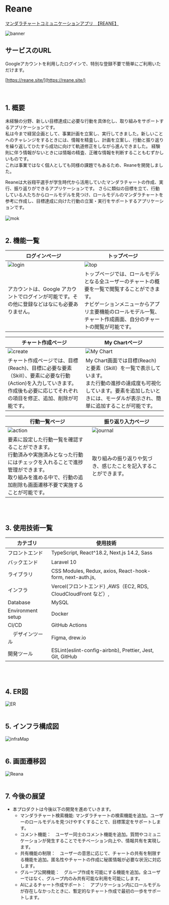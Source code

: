 # Reane
[マンダラチャートコミュニケーションアプリ　【REANE】](https://reane.site/) 

![banner](https://github.com/y3kh6s03/Reane/assets/129368661/af1744a9-4332-4d49-82a2-b32fbda01efa)

## サービスのURL
Googleアカウントを利用したログインで、特別な登録不要で簡単にご利用いただけます。<br>

[https://reane.site/](https://reane.site/) 
<br><br><br>

## 1. 概要
未経験の分野、新しい目標達成に必要な行動を具体化し、取り組みをサポートするアプリケーションです。<br>
私は今まで経営企画として、事業計画を立案し、実行してきました。新しいことへのチャレンジをするときには、情報を精査し、計画を立案し、行動と振り返りを繰り返してひたすら成功に向けて軌道修正をしながら進んできました。
経験則に伴う情報がないときには情報の精査、正確な情報を判断することもむずかしいものです。<br>
これは事業ではなく個人としても同様の課題でもあるため、Reaneを開発しました。<br>

Reaneは大谷翔平選手が学生時代から活用していたマンダラチャートの作成、実行、振り返りができるアプリケーションです。
さらに類似の目標を立て、行動している人たちからロールモデルを見つけ、ロールモデルのマンダラチャートを参考に作成し、目標達成に向けた行動の立案・実行をサポートするアプリケーションです。
<br><br>
![mok](https://github.com/SayuriOkuyama/VegEvery/assets/129368661/5416edb7-3a1e-4060-8c77-c968f8b52cd9)
<br><br>

## 2. 機能一覧
|ログインページ  |トップページ  |
| --- | --- |
|![login](https://github.com/y3kh6s03/Reane/assets/129368661/9490fcd3-8a75-43cb-97d6-2f9abee7651b)|![top](https://github.com/y3kh6s03/Reane/assets/129368661/56960e07-54ec-4f77-afc5-24f0507d82f8)|
| アカウントは、Google アカウントでログインが可能です。その他に登録などはなにも必要ありません。|トップページでは、ロールモデルとなる全ユーザーのチャートの概要を一覧で閲覧することができます。<br>ナビゲーションメニューからアプリ主要機能のロールモデル一覧、チャート作成画面、自分のチャートの閲覧が可能です。|

|チャート作成ページ  |My Chartページ  |
| --- | --- |
|![create](https://github.com/y3kh6s03/Reane/assets/129368661/30ecfd19-3891-4249-845b-03e0ecc89411)|![My Chart](https://github.com/y3kh6s03/Reane/assets/129368661/eb0dd46a-b229-4545-b656-a603e7fdeba7)|
| チャート作成ページでは、目標(Reach)、目標に必要な要素（Skill）、要素に必要な行動(Action)を入力していきます。<br>作成後も必要に応じてそれぞれの項目を修正、追加、削除が可能です。|My Chart画面では目標(Reach)と要素（Skill）を一覧で表示しています。<br>また行動の進捗の達成度も可視化しています。要素を追加したいときには、モーダルが表示され、簡単に追加することが可能です。|

|行動一覧ページ  |振り返り入力ページ  |
| --- | --- |
|![action](https://github.com/y3kh6s03/Reane/assets/129368661/4a2f3382-2fe8-47c3-b90d-0aee0c63ce29)|![journal](https://github.com/y3kh6s03/Reane/assets/129368661/b08e9a10-11e6-4d0a-a1f2-a4d3a613863b)|
| 要素に設定した行動一覧を確認することができます。<br>行動済みや実施済みとなった行動にはチェックを入れることで進捗管理ができます。<br>取り組みを進める中で、行動の追加削除も画面遷移不要で実施することが可能です。|取り組みの振り返りや気づき、感じたことを記入することができます。|

<br><br>
## 3. 使用技術一覧
| カテゴリ          | 使用技術
| ----------------- | --------------------------------------------------   |
| フロントエンド          | TypeScript, React^18.2, Next.js 14.2, Sass                |
| バックエンド           | Laravel 10                          |
| ライブラリ          | CSS Modules, Redux, axios, React-hook-form, next-auth.js, |
| インフラ    | Vercel(フロントエンド) ,AWS（EC2, RDS, CloudCloudFront など）, |
| Database          | MySQL                                           |
| Environment setup | Docker                                               |
| CI/CD             | GitHub Actions                                       |
| 　デザインツール            | Figma, drew.io                                         |
| 開発ツール           | ESLint(eslint-config-airbnb), Prettier, Jest, Git, GitHub |

<br><br>
## 4. ER図
![ER](https://github.com/y3kh6s03/Reane/assets/129368661/37603128-6983-4c75-8cb8-a31fb5eb1e2f)
<br><br>

## 5. インフラ構成図
![infraMap](https://github.com/y3kh6s03/Reane/assets/129368661/c8bb6e95-8704-4114-8d26-4b5ba7839672)
<br><br>

## 6. 画面遷移図
![Reana](https://github.com/y3kh6s03/Reane/assets/129368661/7453725a-564d-40cf-afaa-f810a9f4d016)
<br><br>

## 7. 今後の展望
- 本プロダクトは今後以下の開発を進めていきます。
  - マンダラチャート検索機能: マンダラチャートの検索機能を追加。ユーザーのロールモデルを見つけやすくすることで、目標策定をサポートします。
  - コメント機能：　ユーザー同士のコメント機能を追加。質問やコミュニケーションが発生することでモチベーション向上や、情報共有を実現します。
  - 共有機能の制限：　ユーザーの意思に応じて、チャートの共有を制限する機能を追加。匿名性やチャートの作成に秘匿情報が必要な状況に対応します。
  - グループ公開機能：　グループ作成を可能にする機能を追加。全ユーザーではなく、グループ内のみ共有可能な利用を可能にします。
  - AIによるチャート作成サポート：　アプリケーション内にロールモデルが存在しなかったときに、暫定的なチャート作成で最初の一歩をサポートします。

